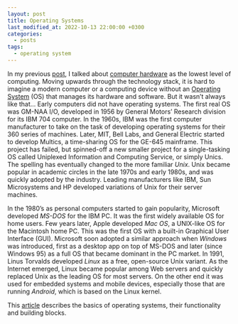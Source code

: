 ```yaml
---
layout: post
title: Operating Systems
last_modified_at: 2022-10-13 22:00:00 +0300
categories: 
  - posts
tags:
  - operating system
---
```

In my previous [post](/posts/2022/10/02/hardware.html), I talked about [computer hardware](/wiki/hardware) as the lowest level of computing. Moving upwards through the technology stack, it is hard to imagine a modern computer or a computing device without an [Operating System](/wiki/os) (OS) that manages its hardware and software. But it wasn’t always like that... Early computers did not have operating systems. The first real OS was GM-NAA I/O, developed in 1956 by General Motors’ Research division for its IBM 704 computer. In the 1960s, IBM was the first computer manufacturer to take on the task of developing operating systems for their 360 series of machines. Later, MIT, Bell Labs, and General Electric started to develop Multics, a time-sharing OS for the GE-645 mainframe. This project has failed, but spinned-off a new smaller project for a single-tasking OS called Uniplexed Information and Computing Service, or simply Unics. The spelling has eventually changed to the more familiar *Unix*. Unix became popular in academic circles in the late 1970s and early 1980s, and was quickly adopted by the industry. Leading manufacturers like IBM, Sun Microsystems and HP developed variations of Unix for their server machines. 

In the 1980’s as personal computers started to gain popularity, Microsoft developed *MS-DOS* for the IBM PC. It was the first widely available OS for home users. Few years later, Apple developed *Mac OS*, a UNIX-like OS for the Macintosh home PC. This was the first OS with a built-in Graphical User Interface (GUI). Microsoft soon adopted a similar approach when *Windows* was introduced, first as a desktop app on top of MS-DOS and later (since Windows 95) as a full OS that became dominant in the PC market. In 1991, Linus Torvalds developed *Linux* as a free, open-source Unix variant. As the Internet emerged, Linux became popular among Web servers and quickly replaced Unix as the leading OS for most servers. On the other end it was used for embedded systems and mobile devices, especially those that are running *Android*, which is based on the Linux kernel. 

This [article](/wiki/os) describes the basics of operating systems, their functionality and building blocks. 

